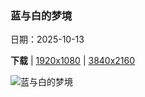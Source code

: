 ### 蓝与白的梦境

日期：2025-10-13

**下载**  |  [1920x1080](https://cn.bing.com/th?id=OHR.OiaSantorini_ZH-CN0531650189_1920x1080.jpg)  |  [3840x2160](https://cn.bing.com/th?id=OHR.OiaSantorini_ZH-CN0531650189_UHD.jpg)

![蓝与白的梦境](https://cn.bing.com/th?id=OHR.OiaSantorini_ZH-CN0531650189_1920x1080.jpg "伊亚镇，圣托里尼岛，希腊 (© f9photos/Getty Images)")

